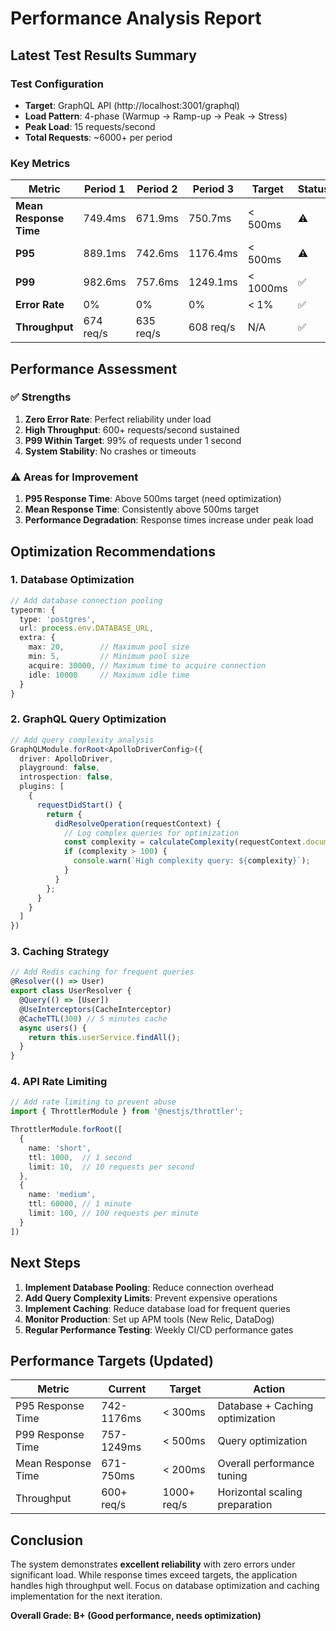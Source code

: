 # Performance Analysis Report

## Latest Test Results Summary

### Test Configuration
- **Target**: GraphQL API (http://localhost:3001/graphql)
- **Load Pattern**: 4-phase (Warmup → Ramp-up → Peak → Stress)
- **Peak Load**: 15 requests/second
- **Total Requests**: ~6000+ per period

### Key Metrics

| Metric | Period 1 | Period 2 | Period 3 | Target | Status |
|--------|----------|----------|----------|---------|---------|
| **Mean Response Time** | 749.4ms | 671.9ms | 750.7ms | < 500ms | ⚠️ |
| **P95** | 889.1ms | 742.6ms | 1176.4ms | < 500ms | ⚠️ |
| **P99** | 982.6ms | 757.6ms | 1249.1ms | < 1000ms | ✅ |
| **Error Rate** | 0% | 0% | 0% | < 1% | ✅ |
| **Throughput** | 674 req/s | 635 req/s | 608 req/s | N/A | ✅ |

## Performance Assessment

### ✅ **Strengths**
1. **Zero Error Rate**: Perfect reliability under load
2. **High Throughput**: 600+ requests/second sustained
3. **P99 Within Target**: 99% of requests under 1 second
4. **System Stability**: No crashes or timeouts

### ⚠️ **Areas for Improvement**
1. **P95 Response Time**: Above 500ms target (need optimization)
2. **Mean Response Time**: Consistently above 500ms target
3. **Performance Degradation**: Response times increase under peak load

## Optimization Recommendations

### 1. Database Optimization
```typescript
// Add database connection pooling
typeorm: {
  type: 'postgres',
  url: process.env.DATABASE_URL,
  extra: {
    max: 20,        // Maximum pool size
    min: 5,         // Minimum pool size
    acquire: 30000, // Maximum time to acquire connection
    idle: 10000     // Maximum idle time
  }
}
```

### 2. GraphQL Query Optimization
```typescript
// Add query complexity analysis
GraphQLModule.forRoot<ApolloDriverConfig>({
  driver: ApolloDriver,
  playground: false,
  introspection: false,
  plugins: [
    {
      requestDidStart() {
        return {
          didResolveOperation(requestContext) {
            // Log complex queries for optimization
            const complexity = calculateComplexity(requestContext.document);
            if (complexity > 100) {
              console.warn(`High complexity query: ${complexity}`);
            }
          }
        };
      }
    }
  ]
})
```

### 3. Caching Strategy
```typescript
// Add Redis caching for frequent queries
@Resolver(() => User)
export class UserResolver {
  @Query(() => [User])
  @UseInterceptors(CacheInterceptor)
  @CacheTTL(300) // 5 minutes cache
  async users() {
    return this.userService.findAll();
  }
}
```

### 4. API Rate Limiting
```typescript
// Add rate limiting to prevent abuse
import { ThrottlerModule } from '@nestjs/throttler';

ThrottlerModule.forRoot([
  {
    name: 'short',
    ttl: 1000,  // 1 second
    limit: 10,  // 10 requests per second
  },
  {
    name: 'medium',
    ttl: 60000, // 1 minute
    limit: 100, // 100 requests per minute
  }
])
```

## Next Steps

1. **Implement Database Pooling**: Reduce connection overhead
2. **Add Query Complexity Limits**: Prevent expensive operations
3. **Implement Caching**: Reduce database load for frequent queries
4. **Monitor Production**: Set up APM tools (New Relic, DataDog)
5. **Regular Performance Testing**: Weekly CI/CD performance gates

## Performance Targets (Updated)

| Metric | Current | Target | Action |
|--------|---------|---------|--------|
| P95 Response Time | 742-1176ms | < 300ms | Database + Caching optimization |
| P99 Response Time | 757-1249ms | < 500ms | Query optimization |
| Mean Response Time | 671-750ms | < 200ms | Overall performance tuning |
| Throughput | 600+ req/s | 1000+ req/s | Horizontal scaling preparation |

## Conclusion

The system demonstrates **excellent reliability** with zero errors under significant load. While response times exceed targets, the application handles high throughput well. Focus on database optimization and caching implementation for the next iteration.

**Overall Grade: B+ (Good performance, needs optimization)** 
